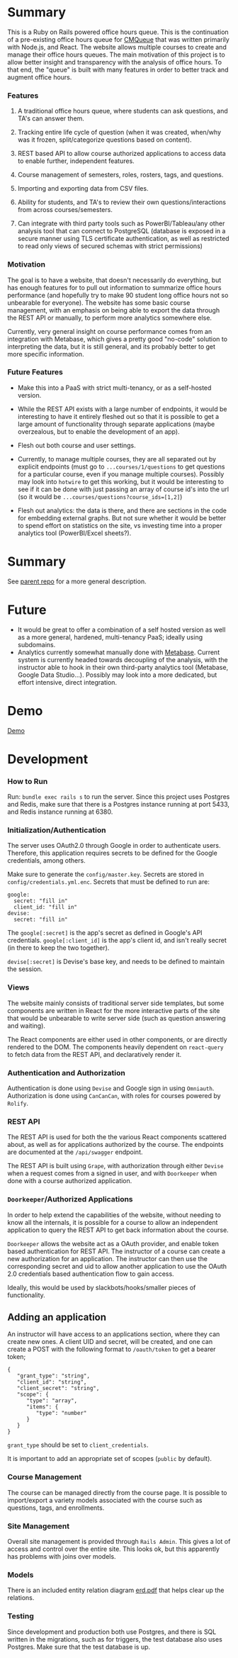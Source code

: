 # Summary

This is a Ruby on Rails powered office hours queue. This is the continuation of a pre-existing
office hours queue for [CMQueue](https://cmqueue.xyz) that was written primarily with Node.js, and React.
The website allows multiple courses to create and manage their office hours queues. The main motivation of this
project is to allow better insight and transparency with the analysis of office
hours. To that end, the "queue" is built with many features in order to better
track and augment office hours.

### Features

1. A traditional office hours queue, where students can ask questions, and TA's
   can answer them.

2. Tracking entire life cycle of question (when it was created, when/why was it
   frozen, split/categorize questions based on content).

3. REST based API to allow course authorized applications to access data to enable
   further, independent features.

4. Course management of semesters, roles, rosters, tags, and questions.

5. Importing and exporting data from CSV files.

6. Ability for students, and TA's to review their own questions/interactions from
   across courses/semesters.
   
8. Can integrate with third party tools such as PowerBI/Tableau/any other analysis tool
  that can connect to PostgreSQL (database is exposed in a secure manner using TLS certificate
   authentication, as well as restricted to read only views of secured schemas with strict
   permissions)

### Motivation

The goal is to have a website, that doesn't necessarily do everything, but has
enough features for to pull out information to summarize office hours
performance (and hopefully try to make 90 student long office hours not so
unbearable for everyone). The website has some basic course management, with an
emphasis on being able to export the data through the REST API or manually, to
perform more analytics somewhere else.

Currently, very general insight on course performance comes from an integration
with Metabase, which gives a pretty good "no-code" solution to interpreting the
data, but it is still general, and its probably better to get more specific
information.

### Future Features

* Make this into a PaaS with strict multi-tenancy, or as a self-hosted version.

* While the REST API exists with a large number of endpoints, it would be interesting to have it
  entirely fleshed out so that it is possible to get a large amount of functionality through
  separate applications (maybe overzealous, but to enable the development of an app).
  
* Flesh out both course and user settings.

* Currently, to manage multiple courses, they are all separated out by explicit endpoints (must go
  to `...courses/1/questions` to get questions for a particular course, even if you manage multiple
  courses). Possibly may look into `hotwire` to get this working, but it would be interesting to see
  if it can be done with just passing an array of course id's into the url (so it would be
  `...courses/questions?course_ids=[1,2]`)

* Flesh out analytics: the data is there, and there are sections in the code for embedding
  external graphs. But not sure whether it would be better to spend effort on statistics on
  the site, vs investing time into a proper analytics tool (PowerBI/Excel sheets?).


# Summary

See [parent repo](https://github.com/adzienis/OH-Queuing) for a more general description.

# Future

* It would be great to offer a combination of a self hosted version as well as a more general,
  hardened, multi-tenancy PaaS; ideally using subdomains.
* Analytics currently somewhat manually done with [Metabase](https://www.metabase.com/).
Current system is currently headed towards decoupling of the analysis, with the instructor able
  to hook in their own third-party analytics tool (Metabase, Google Data Studio...). Possibly may
  look into a more dedicated, but effort intensive, direct integration.

# Demo

[Demo](https://cmqueue-demo.herokuapp.com)

# Development

### How to Run

Run: `bundle exec rails s` to run the server. Since this project uses Postgres and Redis,
make sure that there is a Postgres instance running at port 5433, and Redis instance running
at 6380.

### Initialization/Authentication

The server uses OAuth2.0 through Google in order to authenticate users.
Therefore, this application requires secrets to be defined for the Google
credentials, among others.

Make sure to generate the `config/master.key`. Secrets are stored in
`config/credentials.yml.enc`. Secrets that must be defined to run are:

```
google:
  secret: "fill in"
  client_id: "fill in"
devise:
  secret: "fill in"
```

The `google[:secret]` is the app's secret as defined in Google's API
credentials. `google[:client_id]` is the app's client id, and isn't
really secret (in there to keep the two together).

`devise[:secret]` is Devise's base key, and needs to be defined to maintain
the session.


### Views

The website mainly consists of traditional server side templates, but some components
are written in React for the more interactive parts of the site that would be
unbearable to write server side (such as question answering and waiting).

The React components are either used in other components, or are directly
rendered to the DOM. The components heavily dependent on `react-query` to
fetch data from the REST API, and declaratively render it.

### Authentication and Authorization

Authentication is done using `Devise` and Google sign in using `Omniauth`.
Authorization is done using `CanCanCan`, with roles for courses powered by `Rolify`.

### REST API

The REST API is used for both the the various React components scattered about,
as well as for applications authorized by the course. The endpoints are documented
at the `/api/swagger` endpoint.

The REST API is built using `Grape`, with authorization through either `Devise`
when a request comes from a signed in user, and with `Doorkeeper` when done with
a course authorized application.

### `Doorkeeper`/Authorized Applications

In order to help extend the capabilities of the website, without needing to
know all the internals, it is possible for a course to allow an independent
application to query the REST API to get back information about the course. 

`Doorkeeper` allows the website act as a OAuth provider, and enable token based
authentication for REST API. The instructor of a course can create a new 
authorization for an application. The instructor can then use the corresponding
secret and uid to allow another application to use the OAuth 2.0 credentials
based authentication flow to gain access.

Ideally, this would be used by slackbots/hooks/smaller pieces of
functionality.

## Adding an application

An instructor will have access to an applications section, where they
can create new ones. A client UID and secret, will be created, and one
can create a POST with the following format to `/oauth/token` to
get a bearer token;

```
{
   "grant_type": "string",
   "client_id": "string",
   "client_secret": "string",
   "scope": {
      "type": "array",
      "items": {
         "type": "number"
      }
   }
}
```

`grant_type` should be set to `client_credentials`. 

It is important to add an appropriate set of scopes (`public` by default).

### Course Management

The course can be managed directly from the course page. It is possible to import/export a variety
models associated with the course such as questions, tags, and enrollments. 

### Site Management

Overall site management is provided through `Rails Admin`. This gives a lot of
access and control over the entire site. This looks ok, but this apparently has
problems with joins over models.

### Models

There is an included entity relation diagram [erd.pdf](./erd.pdf) that helps clear up the relations.


### Testing

Since development and production both use Postgres, and there is SQL written in the migrations,
such as for triggers, the test database also uses Postgres. Make sure that the test database
is up.

